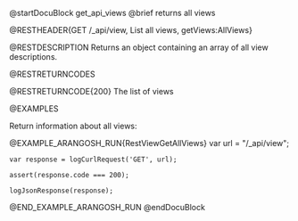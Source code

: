 @startDocuBlock get_api_views
@brief returns all views

@RESTHEADER{GET /_api/view, List all views, getViews:AllViews}

@RESTDESCRIPTION
Returns an object containing an array of all view descriptions.

@RESTRETURNCODES

@RESTRETURNCODE{200}
The list of views

@EXAMPLES

Return information about all views:

@EXAMPLE_ARANGOSH_RUN{RestViewGetAllViews}
    var url = "/_api/view";

    var response = logCurlRequest('GET', url);

    assert(response.code === 200);

    logJsonResponse(response);
@END_EXAMPLE_ARANGOSH_RUN
@endDocuBlock
